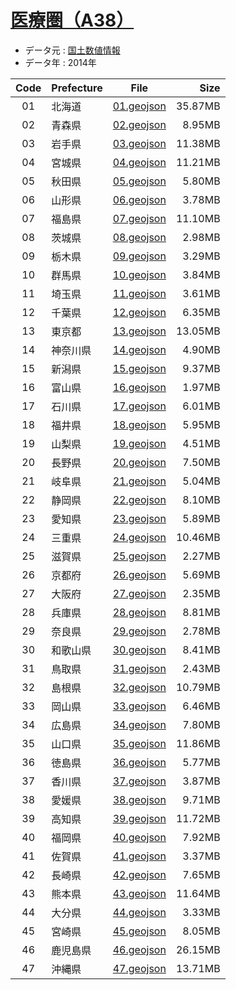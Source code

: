 # [医療圏（A38）](http://nlftp.mlit.go.jp/ksj/gml/datalist/KsjTmplt-A38.html)

- データ元 : [国土数値情報](http://nlftp.mlit.go.jp/ksj/)
- データ年 : 2014年

| Code | Prefecture | File | Size |
|:----:| ---------- |:----:| ----:|
| 01 | 北海道 | [01.geojson](./json/01.geojson) | 35.87MB |
| 02 | 青森県 | [02.geojson](./json/02.geojson) | 8.95MB |
| 03 | 岩手県 | [03.geojson](./json/03.geojson) | 11.38MB |
| 04 | 宮城県 | [04.geojson](./json/04.geojson) | 11.21MB |
| 05 | 秋田県 | [05.geojson](./json/05.geojson) | 5.80MB |
| 06 | 山形県 | [06.geojson](./json/06.geojson) | 3.78MB |
| 07 | 福島県 | [07.geojson](./json/07.geojson) | 11.10MB |
| 08 | 茨城県 | [08.geojson](./json/08.geojson) | 2.98MB |
| 09 | 栃木県 | [09.geojson](./json/09.geojson) | 3.29MB |
| 10 | 群馬県 | [10.geojson](./json/10.geojson) | 3.84MB |
| 11 | 埼玉県 | [11.geojson](./json/11.geojson) | 3.61MB |
| 12 | 千葉県 | [12.geojson](./json/12.geojson) | 6.35MB |
| 13 | 東京都 | [13.geojson](./json/13.geojson) | 13.05MB |
| 14 | 神奈川県 | [14.geojson](./json/14.geojson) | 4.90MB |
| 15 | 新潟県 | [15.geojson](./json/15.geojson) | 9.37MB |
| 16 | 富山県 | [16.geojson](./json/16.geojson) | 1.97MB |
| 17 | 石川県 | [17.geojson](./json/17.geojson) | 6.01MB |
| 18 | 福井県 | [18.geojson](./json/18.geojson) | 5.95MB |
| 19 | 山梨県 | [19.geojson](./json/19.geojson) | 4.51MB |
| 20 | 長野県 | [20.geojson](./json/20.geojson) | 7.50MB |
| 21 | 岐阜県 | [21.geojson](./json/21.geojson) | 5.04MB |
| 22 | 静岡県 | [22.geojson](./json/22.geojson) | 8.10MB |
| 23 | 愛知県 | [23.geojson](./json/23.geojson) | 5.89MB |
| 24 | 三重県 | [24.geojson](./json/24.geojson) | 10.46MB |
| 25 | 滋賀県 | [25.geojson](./json/25.geojson) | 2.27MB |
| 26 | 京都府 | [26.geojson](./json/26.geojson) | 5.69MB |
| 27 | 大阪府 | [27.geojson](./json/27.geojson) | 2.35MB |
| 28 | 兵庫県 | [28.geojson](./json/28.geojson) | 8.81MB |
| 29 | 奈良県 | [29.geojson](./json/29.geojson) | 2.78MB |
| 30 | 和歌山県 | [30.geojson](./json/30.geojson) | 8.41MB |
| 31 | 鳥取県 | [31.geojson](./json/31.geojson) | 2.43MB |
| 32 | 島根県 | [32.geojson](./json/32.geojson) | 10.79MB |
| 33 | 岡山県 | [33.geojson](./json/33.geojson) | 6.46MB |
| 34 | 広島県 | [34.geojson](./json/34.geojson) | 7.80MB |
| 35 | 山口県 | [35.geojson](./json/35.geojson) | 11.86MB |
| 36 | 徳島県 | [36.geojson](./json/36.geojson) | 5.77MB |
| 37 | 香川県 | [37.geojson](./json/37.geojson) | 3.87MB |
| 38 | 愛媛県 | [38.geojson](./json/38.geojson) | 9.71MB |
| 39 | 高知県 | [39.geojson](./json/39.geojson) | 11.72MB |
| 40 | 福岡県 | [40.geojson](./json/40.geojson) | 7.92MB |
| 41 | 佐賀県 | [41.geojson](./json/41.geojson) | 3.37MB |
| 42 | 長崎県 | [42.geojson](./json/42.geojson) | 7.65MB |
| 43 | 熊本県 | [43.geojson](./json/43.geojson) | 11.64MB |
| 44 | 大分県 | [44.geojson](./json/44.geojson) | 3.33MB |
| 45 | 宮崎県 | [45.geojson](./json/45.geojson) | 8.05MB |
| 46 | 鹿児島県 | [46.geojson](./json/46.geojson) | 26.15MB |
| 47 | 沖縄県 | [47.geojson](./json/47.geojson) | 13.71MB |
